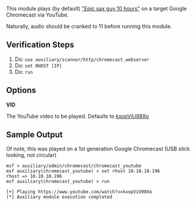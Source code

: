 This module plays (by default) ["Epic sax guy 10 hours"](https://www.youtube.com/watch?v=kxopViU98Xo) on a target Google Chromecast via YouTube.

Naturally, audio should be cranked to 11 before running this module.

## Verification Steps

1. Do: ```use auxiliary/scanner/http/chromecast_webserver ```
2. Do: ```set RHOST [IP]```
3. Do: ```run```

## Options

  **VID**

  The YouTube video to be played.  Defaults to [kxopViU98Xo](https://www.youtube.com/watch?v=kxopViU98Xo)

## Sample Output

Of note, this was played on a 1st generation Google Chromecast (USB stick looking, not circular)

```
msf > auxiliary/admin/chromecast/chromecast_youtube
msf auxiliary(chromecast_youtube) > set rhost 10.10.10.196
rhost => 10.10.10.196
msf auxiliary(chromecast_youtube) > run

[+] Playing https://www.youtube.com/watch?v=kxopViU98Xo
[*] Auxiliary module execution completed
```
